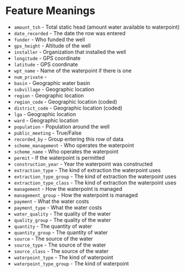 ﻿# Feature Meanings

-   `amount_tsh`  - Total static head (amount water available to waterpoint)
-   `date_recorded`  - The date the row was entered
-   `funder`  - Who funded the well
-   `gps_height`  - Altitude of the well
-   `installer`  - Organization that installed the well
-   `longitude`  - GPS coordinate
-   `latitude`  - GPS coordinate
-   `wpt_name`  - Name of the waterpoint if there is one
-   `num_private`  -
-   `basin`  - Geographic water basin
-   `subvillage`  - Geographic location
-   `region`  - Geographic location
-   `region_code`  - Geographic location (coded)
-   `district_code`  - Geographic location (coded)
-   `lga`  - Geographic location
-   `ward`  - Geographic location
-   `population`  - Population around the well
-   `public_meeting`  - True/False
-   `recorded_by`  - Group entering this row of data
-   `scheme_management`  - Who operates the waterpoint
-   `scheme_name`  - Who operates the waterpoint
-   `permit`  - If the waterpoint is permitted
-   `construction_year`  - Year the waterpoint was constructed
-   `extraction_type`  - The kind of extraction the waterpoint uses
-   `extraction_type_group`  - The kind of extraction the waterpoint uses
-   `extraction_type_class`  - The kind of extraction the waterpoint uses
-   `management`  - How the waterpoint is managed
-   `management_group`  - How the waterpoint is managed
-   `payment`  - What the water costs
-   `payment_type`  - What the water costs
-   `water_quality`  - The quality of the water
-   `quality_group`  - The quality of the water
-   `quantity`  - The quantity of water
-   `quantity_group`  - The quantity of water
-   `source`  - The source of the water
-   `source_type`  - The source of the water
-   `source_class`  - The source of the water
-   `waterpoint_type`  - The kind of waterpoint
-   `waterpoint_type_group`  - The kind of waterpoint
